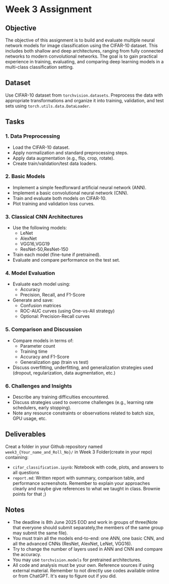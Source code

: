 # Week 3 Assignment

## Objective
The objective of this assignment is to build and evaluate multiple neural network models for image classification using the CIFAR-10 dataset. This includes both shallow and deep architectures, ranging from fully connected networks to modern convolutional networks. The goal is to gain practical experience in training, evaluating, and comparing deep learning models in a multi-class classification setting.

## Dataset
Use CIFAR-10 dataset from `torchvision.datasets`. Preprocess the data with appropriate transformations and organize it into training, validation, and test sets using `torch.utils.data.DataLoader`.

## Tasks

### 1. Data Preprocessing
- Load the CIFAR-10 dataset.
- Apply normalization and standard preprocessing steps.
- Apply data augmentation (e.g., flip, crop, rotate).
- Create train/validation/test data loaders.

### 2. Basic Models
- Implement a simple feedforward artificial neural network (ANN).
- Implement a basic convolutional neural network (CNN).
- Train and evaluate both models on CIFAR-10.
- Plot training and validation loss curves.

### 3. Classical CNN Architectures
- Use the following models:
  - LeNet
  - AlexNet
  - VGG16,VGG19
  - ResNet-50,ResNet-150
- Train each model (fine-tune if pretrained).
- Evaluate and compare performance on the test set.

### 4. Model Evaluation
- Evaluate each model using:
  - Accuracy
  - Precision, Recall, and F1-Score
- Generate and save:
  - Confusion matrices
  - ROC-AUC curves (using One-vs-All strategy)
  - Optional: Precision-Recall curves

### 5. Comparison and Discussion
- Compare models in terms of:
  - Parameter count
  - Training time
  - Accuracy and F1-Score
  - Generalization gap (train vs test)
- Discuss overfitting, underfitting, and generalization strategies used (dropout, regularization, data augmentation, etc.)

### 6. Challenges and Insights
- Describe any training difficulties encountered.
- Discuss strategies used to overcome challenges (e.g., learning rate schedulers, early stopping).
- Note any resource constraints or observations related to batch size, GPU usage, etc.

## Deliverables
Creat a folder in your Github repository named `week3_{Your_name_and_Roll_No}/` in Week 3 Folder(create in your repo) containing:
- `cifar_classification.ipynb`: Notebook with code, plots, and answers to all questions
- `report.md`: Written report with summary, comparison table, and performance screenshots. Remember to explain your approaches clearly and maybe give references to what we taught in class. Brownie points for that ;)


## Notes
- The deadline is 8th June 2025 EOD and work in groups of three(Note that everyone should submit separately,the members of the same group may submit the same file).
- You must train all the models end-to-end: one ANN, one basic CNN, and all the advanced CNNs (ResNet, AlexNet, LeNet, VGG16).
- Try to change the number of layers used in ANN and CNN and compare the accuracy.
- You may use `torchvision.models` for pretrained architectures.
- All code and analysis must be your own. Reference sources if using external material. Remember to not directly use codes available online or from ChatGPT. It's easy to figure out if you did.
